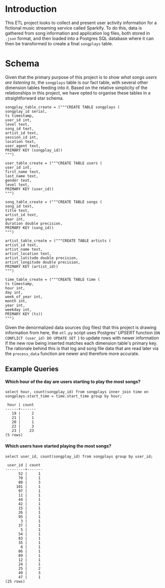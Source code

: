 # Introduction

This ETL project looks to collect and present user activity information for a fictional music streaming service called Sparkify. To do this, data is gathered from song information and application log files, both stored in `.json` format, and then loaded into a Postgres SQL database where it can then be transformed to create a final `songplays` table. 

# Schema
Given that the primary purpose of this project is to show _what songs users are listening to_, the `songplays` table is our fact table, with several other dimension tables feeding into it. Based on the relative simplicity of the relationships in this project, we have opted to organise these tables in a straightforward star schema.

```
songplay_table_create = ("""CREATE TABLE songplays (
songplay_id serial,
ts timestamp,
user_id int,
level text,
song_id text, 
artist_id text,
session_id int,
location text,
user_agent text,
PRIMARY KEY (songplay_id))
""")

user_table_create = ("""CREATE TABLE users (
user_id int,
first_name text,
last_name text, 
gender text,
level text,
PRIMARY KEY (user_id))
""")

song_table_create = ("""CREATE TABLE songs (
song_id text, 
title text, 
artist_id text, 
year int, 
duration double precision,
PRIMARY KEY (song_id))
""")

artist_table_create = ("""CREATE TABLE artists (
artist_id text,
artist_name text,
artist_location text, 
artist_latitude double precision, 
artist_longitude double precision, 
PRIMARY KEY (artist_id))
""")

time_table_create = ("""CREATE TABLE time (
ts timestamp,
hour int,
day int,
week_of_year int,
month int,
year int,
weekday int,
PRIMARY KEY (ts))
""")
```

Given the denormalized data sources (log files) that this project is drawing information from here, the `etl.py` script uses Postgres' _UPSERT_ function (`ON CONFLICT (user_id) DO UPDATE SET `) to update rows with newer information if the new row being inserted matches each dimension table's primary key. The rationale behind this is that log and song file data that are read later via the `process_data` function are newer and therefore more accurate.

## Example Queries 

#### Which hour of the day are users starting to play the most songs?

`select hour, count(songplay_id) from songplays inner join time on songplays.start_time = time.start_time group by hour;`

```
 hour | count 
------+-------
   19 |     2
   21 |     1
   20 |     1
   22 |     3
   23 |    23
(5 rows)
```

#### Which users have started playing the most songs?

`select user_id, count(songplay_id) from songplays group by user_id;`

```
 user_id | count 
---------+-------
      52 |     1
      70 |     1
      80 |     3
     101 |     1
      97 |     1
      11 |     1
      44 |     1
      42 |     1
      15 |     1
      26 |     1
      95 |     1
       3 |     1
      37 |     1
       5 |     1
      54 |     1
      83 |     1
      35 |     1
       6 |     1
      86 |     1
      89 |     1
      12 |     1
      24 |     1
      25 |     2
      49 |     3
      47 |     1
(25 rows)
```